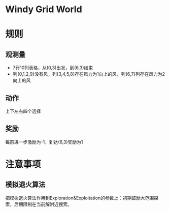 # Windy Grid World

# 规则
## 观测量
* 7行10列表格，从(0,3)出发，到(6,3)结束
* 列{0,1,2,9}没有风，列{3,4,5,8}存在风力为1向上的风，列{6,7}列存在风力为2向上的风
## 动作
上下左右四个选择
## 奖励
每前进一步激励为-1，到达(6,3)奖励为1

# 注意事项
## 模拟退火算法 
把模拟退火算法作用到Exploration&Exploitation的参数上：初期鼓励大范围探索，后期限制在当前解附近搜索。

